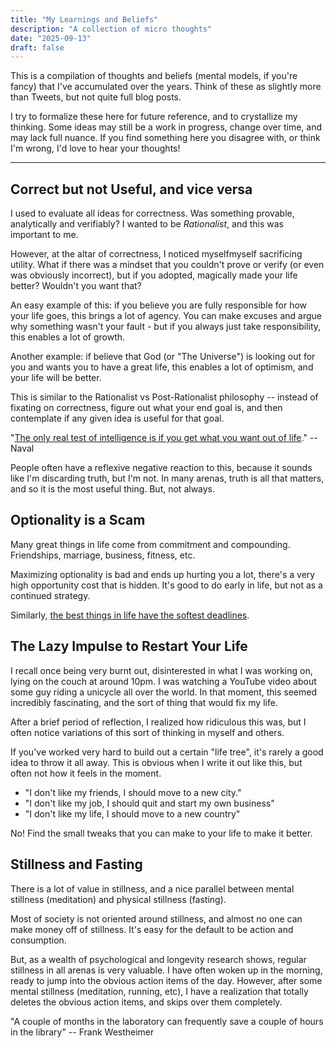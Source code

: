 ```yaml
---
title: "My Learnings and Beliefs"
description: "A collection of micro thoughts"
date: "2025-09-13"
draft: false
---
```


This is a compilation of thoughts and beliefs (mental models, if you're fancy) that I've accumulated over the years.
Think of these as slightly more than Tweets, but not quite full blog posts.

I try to formalize these here for future reference, and to crystallize my thinking.
Some ideas may still be a work in progress, change over time, and may lack full nuance.
If you find something here you disagree with, or think I'm wrong, I'd love to hear your thoughts!

---

## Correct but not Useful, and vice versa

I used to evaluate all ideas for correctness.
Was something provable, analytically and verifiably?
I wanted to be _Rationalist_, and this was important to me.

However, at the altar of correctness, I noticed myselfmyself sacrificing utility.
What if there was a mindset that you couldn't prove or verify (or even was obviously incorrect), but if you adopted, magically made your life better?
Wouldn't you want that?

An easy example of this: if you believe you are fully responsible for how your life goes, this brings a lot of agency.
You can make excuses and argue why something wasn't your fault - but if you always just take responsibility, this enables a lot of growth.

Another example: if believe that God (or "The Universe") is looking out for you and wants you to have a great life, this enables a lot of optimism, and your life will be better.

This is similar to the Rationalist vs Post-Rationalist philosophy -- instead of fixating on correctness, figure out what your end goal is, and then contemplate if any given idea is useful for that goal.

"[The only real test of intelligence is if you get what you want out of life](https://x.com/naval/status/1259593847580946432?lang=en)." -- Naval

People often have a reflexive negative reaction to this, because it sounds like I'm discarding truth, but I'm not. In many arenas, truth is all that matters, and so it is the most useful thing. But, not always.

## Optionality is a Scam

Many great things in life come from commitment and compounding. Friendships, marriage, business, fitness, etc.

Maximizing optionality is bad and ends up hurting you a lot, there's a very high opportunity cost that is hidden. It's good to do early in life, but not as a continued strategy.

Similarly, [the best things in life have the softest deadlines](https://x.com/paulg/status/1753857032665346490?s=46).

## The Lazy Impulse to Restart Your Life

I recall once being very burnt out, disinterested in what I was working on, lying on the couch at around 10pm.
I was watching a YouTube video about some guy riding a unicycle all over the world.
In that moment, this seemed incredibly fascinating, and the sort of thing that would fix my life.

After a brief period of reflection, I realized how ridiculous this was, but I often notice variations of this sort of thinking in myself and others.

If you've worked very hard to build out a certain "life tree", it's rarely a good idea to throw it all away.
This is obvious when I write it out like this, but often not how it feels in the moment.

- "I don't like my friends, I should move to a new city."
- "I don't like my job, I should quit and start my own business"
- "I don't like my life, I should move to a new country"

No! Find the small tweaks that you can make to your life to make it better.

## Stillness and Fasting

There is a lot of value in stillness, and a nice parallel between mental stillness (meditation) and physical stillness (fasting).

Most of society is not oriented around stillness, and almost no one can make money off of stillness.
It's easy for the default to be action and consumption.

But, as a wealth of psychological and longevity research shows, regular stillness in all arenas is very valuable.
I have often woken up in the morning, ready to jump into the obvious action items of the day.
However, after some mental stillness (meditation, running, etc), I have a realization that totally deletes the obvious action items, and skips over them completely.

"A couple of months in the laboratory can frequently save a couple of hours in the library" -- Frank Westheimer